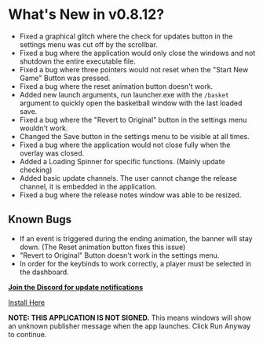 # What's New in v0.8.12?
- Fixed a graphical glitch where the check for updates button in the settings menu was cut off by the scrollbar.
- Fixed a bug where the application would only close the windows and not shutdown the entire executable file.
- Fixed a bug where three pointers would not reset when the "Start New Game" Button was pressed.
- Fixed a bug where the reset animation button doesn't work.
- Added new launch arguments, run launcher.exe with the `/basket` argument to quickly open the basketball window with the last loaded save.
- Fixed a bug where the "Revert to Original" button in the settings menu wouldn't work.
- Changed the Save button in the settings menu to be visible at all times.
- Fixed a bug where the application would not close fully when the overlay was closed.
- Added a Loading Spinner for specific functions. (Mainly update checking)
- Added basic update channels. The user cannot change the release channel, it is embedded in the application.
- Fixed a bug where the release notes window was able to be resized.

## Known Bugs

- If an event is triggered during the ending animation, the banner will stay down. (The Reset animation button fixes this issue)
- "Revert to Original" Button doesn't work in the settings menu.
- In order for the keybinds to work correctly, a player must be selected in the dashboard.

[**Join the Discord for update notifications**](discord.gg/WrEpxrXxRx)

[Install Here](diamondpg.github.io/StatsApp/Installation.html)

**NOTE: THIS APPLICATION IS NOT SIGNED.** This means windows will show an unknown publisher message when the app launches. Click Run Anyway to continue.
